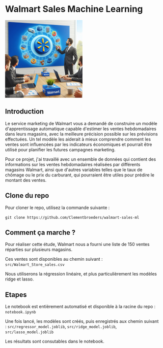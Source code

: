 # Walmart Sales Machine Learning

<img src="img/image.jpg" alt="Image" width="50%" height="50%">


## Introduction

Le service marketing de Walmart vous a demandé de construire un modèle d'apprentissage automatique capable d'estimer les ventes hebdomadaires dans leurs magasins, avec la meilleure précision possible sur les prévisions effectuées. Un tel modèle les aiderait à mieux comprendre comment les ventes sont influencées par les indicateurs économiques et pourrait être utilisé pour planifier les futures campagnes marketing.

Pour ce projet, j'ai travaillé avec un ensemble de données qui contient des informations sur les ventes hebdomadaires réalisées par différents magasins Walmart, ainsi que d'autres variables telles que le taux de chômage ou le prix du carburant, qui pourraient être utiles pour prédire le montant des ventes. 


## Clone du repo

Pour cloner le repo, utilisez la commande suivante :

`git clone https://github.com/Clementbroeders/walmart-sales-ml`


## Comment ça marche ?

Pour réaliser cette étude, Walmart nous a fourni une liste de 150 ventes réparties sur plusieurs magasins.

Ces ventes sont disponibles au chemin suivant : `src/Walmart_Store_sales.csv`

Nous utiliserons la régression linéaire, et plus particulièrement les modèles ridge et lasso.


## Etapes

Le notebook est entièrement automatisé et disponible à la racine du repo : `notebook.ipynb`

Une fois lancé, les modèles sont créés, puis enregistrés aux chemin suivant : `src/regressor_model.joblib`, `src/ridge_model.joblib`, `src/lasso_model.joblib`

Les résultats sont consutables dans le notebook.